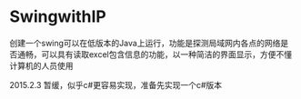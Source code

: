 # SwingwithIP
创建一个swing可以在低版本的Java上运行，功能是探测局域网内各点的网络是否通畅，可以具有读取excel包含信息的功能，以一种简洁的界面显示，方便不懂计算机的人员使用

2015.2.3
暂缓，似乎c#更容易实现，准备先实现一个c#版本
